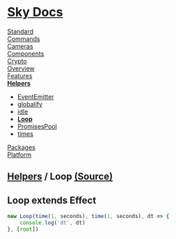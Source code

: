 <!--- This Loop was auto-generated using "npx sky readme" --> 

# [Sky Docs](../../README.md)

[Standard](..%2F..%2Fstandard%2FREADME.md)   
[Commands](..%2F..%2F%5Fcommands%2Fdocs%2FREADME.md)   
[Cameras](..%2F..%2Fcameras%2FREADME.md)   
[Components](..%2F..%2Fcomponents%2FREADME.md)   
[Crypto](..%2F..%2Fcrypto%2FREADME.md)   
[Overview](..%2F..%2Fdocs%2FREADME.md)   
[Features](..%2F..%2Ffeatures%2FREADME.md)   
**[Helpers](..%2F..%2Fhelpers%2FREADME.md)**   
* [EventEmitter](..%2F..%2Fhelpers%2FEventEmitter%2FREADME.md)
* [globalify](..%2F..%2Fhelpers%2Fglobalify%2FREADME.md)
* [idle](..%2F..%2Fhelpers%2Fidle%2FREADME.md)
* **[Loop](..%2F..%2Fhelpers%2FLoop%2FREADME.md)**
* [PromisesPool](..%2F..%2Fhelpers%2FPromisesPool%2FREADME.md)
* [times](..%2F..%2Fhelpers%2Ftimes%2FREADME.md)
  
[Packages](..%2F..%2Fpkgs%2FREADME.md)   
[Platform](..%2F..%2Fplatform%2FREADME.md)   

## [Helpers](..%2F..%2Fhelpers%2FREADME.md) / Loop [(Source)](..%2F..%2Fhelpers%2FLoop%2F)

## Loop extends Effect

```typescript
new Loop(time(1, seconds), time(1, seconds), dt => {
    console.log('dt', dt)
}, [root])

```